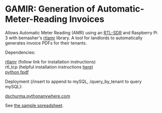 # GAMIR: Generation of Automatic-Meter-Reading Invoices

Allows Automatic Meter Reading (AMR) using an [RTL-SDR](https://www.amazon.com/gp/product/B011HVUEME/ref=oh_aui_detailpage_o00_s00?ie=UTF8&psc=1) and Raspberry Pi 3 with bemasher's [rtlamr](https://github.com/bemasher/rtlamr) library. A tool for landlords to automatically generates invoice PDFs for their tenants. 

Dependencies: 

[rtlamr](https://github.com/bemasher/rtlamr) (follow link for installation instructions)<br>
rtl_tcp (helpful installation instructions [here](https://photobyte.org/using-the-raspberry-pi-as-an-rtl-sdr-dongle-server/))<br>
[python fpdf](https://pyfpdf.readthedocs.io/en/latest/)

Deployment (/insert to append to mySQL, /query_by_tenant to query mySQL):

[dschurma.pythonanywhere.com](https://dschurma.pythonanywhere.com)

See [the sample spreadsheet](
https://docs.google.com/spreadsheets/d/1TRYBGVfX7MxZW_Zdk1KU23LdNNQpnMQoGqK6AY0Jrw0/edit?usp=sharing
).
